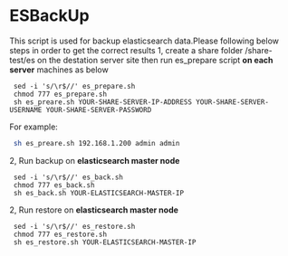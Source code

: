 # ESBackUp
This script is used for backup elasticsearch data.Please following below steps in order to get the correct results
1, create a share folder /share-test/es on the destation server site
then run es_prepare script **on each server** machines as below
```shell
 sed -i 's/\r$//' es_prepare.sh
 chmod 777 es_prepare.sh
 sh es_preare.sh YOUR-SHARE-SERVER-IP-ADDRESS YOUR-SHARE-SERVER-USERNAME YOUR-SHARE-SERVER-PASSWORD

```
For example:
```bash
 sh es_preare.sh 192.168.1.200 admin admin

```

2, Run backup on **elasticsearch master node**

```shell
 sed -i 's/\r$//' es_back.sh
 chmod 777 es_back.sh
 sh es_back.sh YOUR-ELASTICSEARCH-MASTER-IP

```

2, Run restore on **elasticsearch master node**

```shell
 sed -i 's/\r$//' es_restore.sh
 chmod 777 es_restore.sh
 sh es_restore.sh YOUR-ELASTICSEARCH-MASTER-IP

```
